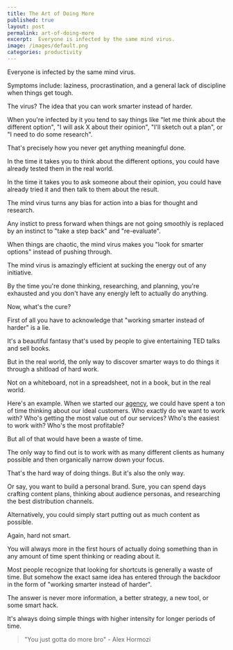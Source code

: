 ```yaml
---
title: The Art of Doing More
published: true
layout: post
permalink: art-of-doing-more
excerpt:  Everyone is infected by the same mind virus.
image: /images/default.png
categories: productivity
---
```


Everyone is infected by the same mind virus.

Symptoms include: laziness, procrastination, and a general lack of discipline when things get tough.

The virus? The idea that you can work smarter instead of harder.

When you're infected by it you tend to say things like "let me think about the different option", "I will ask X about their opinion", "I'll sketch out a plan", or "I need to do some research".

That's precisely how you never get anything meaningful done.

In the time it takes you to think about the different options, you could have already tested them in the real world. 

In the time it takes you to ask someone about their opinion, you could have already tried it and then talk to them about the result.

The mind virus turns any bias for action into a bias for thought and research.

Any instict to press forward when things are not going smoothly is replaced by an instinct to "take a step back" and "re-evaluate".

When things are chaotic, the mind virus makes you "look for smarter options" instead of pushing through.

The mind virus is amazingly efficient at sucking the energy out of any initiative.

By the time you're done thinking, researching, and planning, you're exhausted and you don't have any energly left to actually do anything. 

Now, what's the cure?

First of all you have to acknowledge that "working smarter instead of harder" is a lie.

It's a beautiful fantasy that's used by people to give entertaining TED talks and sell books.

But in the real world, the only way to discover smarter ways to do things it through a shitload of hard work. 

Not on a whiteboard, not in a spreadsheet, not in a book, but in the real world.

Here's an example. When we started our [agency](https://sales.co), we could have spent a ton of time thinking about our ideal customers. Who exactly do we want to work with? Who's getting the most value out of our services? Who's the easiest to work with? Who's the most profitable?

But all of that would have been a waste of time.

The only way to find out is to work with as many different clients as humany possible and then organically narrow down your focus.

That's the hard way of doing things. But it's also the only way.

Or say, you want to build a personal brand. Sure, you can spend days crafting content plans, thinking about audience personas, and researching the best distribution channels.

Alternatively, you could simply start putting out as much content as possible. 

Again, hard not smart.

You will always more in the first hours of actually doing something than in any amount of time spent thinking or reading about it.

Most people recognize that looking for shortcuts is generally a waste of time. But somehow the exact same idea has entered through the backdoor in the form of "working smarter instead of harder".

The answer is never more information, a better strategy, a new tool, or some smart hack. 

It's always doing simple things with higher intensity for longer periods of time.

> "You just gotta do more bro" - Alex Hormozi
